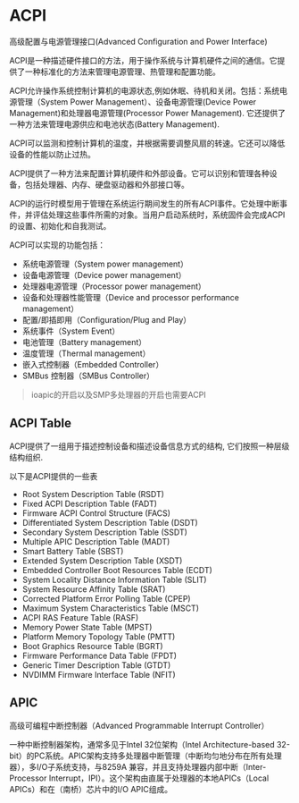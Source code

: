 # ACPI 

高级配置与电源管理接口(Advanced Configuration and Power Interface)

ACPI是一种描述硬件接口的方法，用于操作系统与计算机硬件之间的通信。它提供了一种标准化的方法来管理电源管理、热管理和配置功能。

ACPI允许操作系统控制计算机的电源状态,例如休眠、待机和关闭。包括：系统电源管理（System Power Management）、设备电源管理(Device Power Management)和处理器电源管理(Processor Power Management). 它还提供了一种方法来管理电源供应和电池状态(Battery Management).

ACPI可以监测和控制计算机的温度，并根据需要调整风扇的转速。它还可以降低设备的性能以防止过热。

ACPI提供了一种方法来配置计算机硬件和外部设备。它可以识别和管理各种设备，包括处理器、内存、硬盘驱动器和外部接口等。

ACPI的运行时模型用于管理在系统运行期间发生的所有ACPI事件。它处理中断事件，并评估处理这些事件所需的对象。当用户启动系统时，系统固件会完成ACPI的设置、初始化和自我测试。

ACPI可以实现的功能包括：

* 系统电源管理（System power management）
* 设备电源管理（Device power management）
* 处理器电源管理（Processor power management）
* 设备和处理器性能管理（Device and processor performance management）
* 配置/即插即用（Configuration/Plug and Play）
* 系统事件（System Event）
* 电池管理（Battery management）
* 温度管理（Thermal management）
* 嵌入式控制器（Embedded Controller）
* SMBus 控制器（SMBus Controller）

> ioapic的开启以及SMP多处理器的开启也需要ACPI

## ACPI Table

ACPI提供了一组用于描述控制设备和描述设备信息方式的结构, 它们按照一种层级结构组织.

以下是ACPI提供的一些表

* Root System Description Table (RSDT)
* Fixed ACPI Description Table (FADT)
* Firmware ACPI Control Structure (FACS)
* Differentiated System Description Table (DSDT)
* Secondary System Description Table (SSDT)
* Multiple APIC Description Table (MADT)
* Smart Battery Table (SBST)
* Extended System Description Table (XSDT)
* Embedded Controller Boot Resources Table (ECDT)
* System Locality Distance Information Table (SLIT)
* System Resource Affinity Table (SRAT)
* Corrected Platform Error Polling Table (CPEP)
* Maximum System Characteristics Table (MSCT)
* ACPI RAS Feature Table (RASF)
* Memory Power State Table (MPST)
* Platform Memory Topology Table (PMTT)
* Boot Graphics Resource Table (BGRT)
* Firmware Performance Data Table (FPDT)
* Generic Timer Description Table (GTDT)
* NVDIMM Firmware Interface Table (NFIT)

## APIC

高级可编程中断控制器（Advanced Programmable Interrupt Controller）

一种中断控制器架构，通常多见于Intel 32位架构（Intel Architecture-based 32-bit）的PC系统。APIC架构支持多处理器中断管理（中断均匀地分布在所有处理器），多I/O子系统支持，与8259A 兼容，并且支持处理器内部中断（Inter-Processor Interrupt，IPI）。这个架构由直属于处理器的本地APICs（Local APICs）和在（南桥）芯片中的I/O APIC组成。